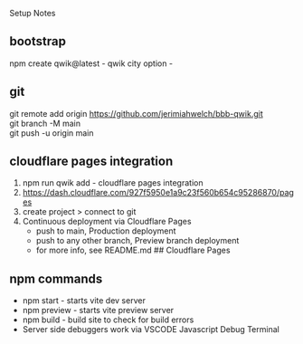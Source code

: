 Setup Notes


## bootstrap   
npm create qwik@latest - qwik city option - 

## git
git remote add origin https://github.com/jerimiahwelch/bbb-qwik.git  
git branch -M main  
git push -u origin main  


## cloudflare pages integration
1. npm run qwik add - cloudflare pages integration
2. https://dash.cloudflare.com/927f5950e1a9c23f560b654c95286870/pages  
3. create project > connect to git 
4. Continuous deployment via Cloudflare Pages 
   - push to main, Production deployment
   - push to any other branch, Preview branch deployment
   - for more info, see README.md ## Cloudflare Pages

## npm commands
- npm start - starts vite dev server  
- npm preview - starts vite preview server  
- npm build - build site to check for build errors  
- Server side debuggers work via VSCODE Javascript Debug Terminal


